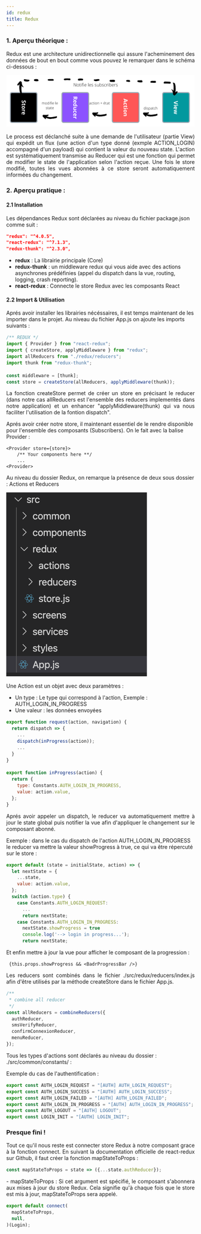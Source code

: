 ```yaml
---
id: redux
title: Redux
---
```


### 1. Aperçu théorique :

<p style='text-align: justify;'>Redux est une architecture unidirectionnelle qui assure l'acheminement des données de bout en bout comme vous pouvez le remarquer dans le schéma ci-dessous : </p>

![alt-text](assets/architecture_redux.png)

<p style='text-align: justify;'>Le process est déclanché suite à une demande de l'utilisateur (partie View) qui expédit un flux (une action d'un type donné (exmple ACTION_LOGIN) accompagné d'un payload) qui contient la valeur du nouveau state. L'action est systématiquement transmise au Reducer qui est une fonction qui permet de modifier le state de l'application selon l'action reçue. Une fois le store modifié, toutes les vues abonnées à ce store seront automatiquement informées du changement.</p>

### 2. Aperçu pratique :

#### 2.1 Installation

Les dépendances Redux sont déclarées au niveau du fichier package.json comme suit :

```json
"redux": "^4.0.5",
"react-redux": "^7.1.3",
"redux-thunk": "^2.3.0",
```

- **redux** : La librairie principale (Core)
- **redux-thunk** : un middleware redux qui vous aide avec des actions asynchrones prédéfinies (appel du dispatch dans la vue, routing, logging, crash reporting).
- **react-redux** : Connecte le store Redux avec les composants React

#### 2.2 Import & Utilisation

Aprés avoir installer les librairies nécéssaires, il est temps maintenant de les importer dans le projet. Au niveau du fichier App.js on ajoute les imports suivants :

```javascript
/** REDUX */
import { Provider } from "react-redux";
import { createStore, applyMiddleware } from "redux";
import allReducers from "./redux/reducers";
import thunk from "redux-thunk";

const middleware = [thunk];
const store = createStore(allReducers, applyMiddleware(thunk));
```

<p style='text-align: justify;'>La fonction createStore permet de créer un store en précisant le reducer (dans notre cas allReducers est l'ensemble des reducers implementés dans notre application) et un enhancer "applyMiddleware(thunk) qui va nous faciliter l'utilisation de la fontion dispatch".

Aprés avoir créer notre store, il maintenant essentiel de le rendre disponible pour l'ensemble des composants (Subscribers). On le fait avec la balise Provider :

```JSX
<Provider store={store}>
    /** Your components here **/
    ...
<Provider>
```

</p>

Au niveau du dossier Redux, on remarque la présence de deux sous dossier : Actions et Reducers

![alt-text](assets/redux3.png)

Une Action est un objet avec deux paramètres :

- Un type : Le type qui correspond à l'action, Exemple : AUTH_LOGIN_IN_PROGRESS
- Une valeur : les données envoyées

```javascript
export function request(action, navigation) {
  return dispatch => {
    ...
    dispatch(inProgress(action));
    ...
  }
}

export function inProgress(action) {
  return {
    type: Constants.AUTH_LOGIN_IN_PROGRESS,
    value: action.value,
  };
}
```

<p style='text-align: justify;'>Aprés avoir appeler un dispatch, le reducer va automatiquement mettre à jour le state global puis notifier la vue afin d'appliquer le changement sur le composant abonné.

Exemple : dans le cas du dispatch de l'action AUTH_LOGIN_IN_PROGRESS le reducer va mettre la valeur showProgress à true, ce qui va être répercuté sur le store :</p>

```javascript
export default (state = initialState, action) => {
  let nextState = {
    ...state,
    value: action.value,
  };
  switch (action.type) {
    case Constants.AUTH_LOGIN_REQUEST:
      ...
      return nextState;
    case Constants.AUTH_LOGIN_IN_PROGRESS:
      nextState.showProgress = true
      console.log('--> login in progress...');
      return nextState;
```

Et enfin mettre à jour la vue pour afficher le composant de la progression :

```JSX
 {this.props.showProgress && <BadrProgressBar />}
```

<p style='text-align: justify;'>Les reducers sont combinés dans le fichier ./src/redux/reducers/index.js afin d'être utilisés par la méthode createStore dans le fichier App.js.</p>

```javascript
/**
 * combine all reducer
 */
const allReducers = combineReducers({
  authReducer,
  smsVerifyReducer,
  confirmConnexionReducer,
  menuReducer,
});
```

Tous les types d'actions sont déclarés au niveau du dossier : ./src/common/constants/ :

Exemple du cas de l'authentification :

```javascript
export const AUTH_LOGIN_REQUEST = "[AUTH] AUTH_LOGIN_REQUEST";
export const AUTH_LOGIN_SUCCESS = "[AUTH] AUTH_LOGIN_SUCCESS";
export const AUTH_LOGIN_FAILED = "[AUTH] AUTH_LOGIN_FAILED";
export const AUTH_LOGIN_IN_PROGRESS = "[AUTH] AUTH_LOGIN_IN_PROGRESS";
export const AUTH_LOGOUT = "[AUTH] LOGOUT";
export const LOGIN_INIT = "[AUTH] LOGIN_INIT";
```

### Presque fini !

<p style='text-align: justify;'>Tout ce qu'il nous reste est connecter store Redux à notre composant grace à la fonction connect. En suivant la documentation officielle de react-redux sur Github, il faut créer la fonction mapStateToProps : </p>

```javascript
const mapStateToProps = state => ({...state.authReducer});
```
<p style='text-align: justify;'>
- mapStateToProps :  Si cet argument est spécifié, le composant s'abonnera aux mises à jour du store Redux. Cela signifie qu'à chaque fois que le store est mis à jour, mapStateToProps sera appelé. </p>

```javascript
export default connect(
  mapStateToProps,
  null,
)(Login);
```
